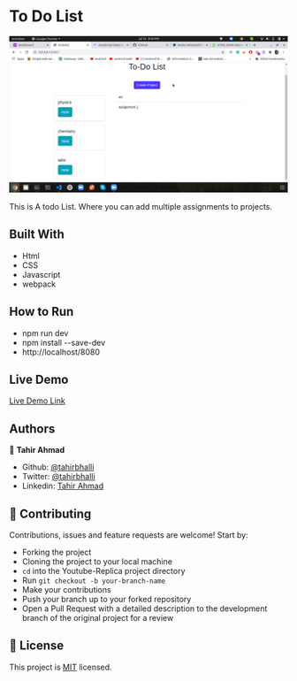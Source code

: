 # To Do List

![image](./screenshot.png)

This is A todo List. Where you can add multiple assignments to projects.

## Built With

- Html
- CSS
- Javascript
- webpack

## How to Run
- npm run dev
- npm install --save-dev
- http://localhost/8080

## Live Demo

[Live Demo Link](https://rawcdn.githack.com/Tahirbhalli/todolist/274a740a5fc7a5ddc903533867698335e1aee588/dist/index.html?)


## Authors

👤 **Tahir Ahmad**

- Github: [@tahirbhalli](https://github.com/tahirbhalli/)
- Twitter: [@tahirbhalli](https://twitter.com/tahirbhalli)
- Linkedin: [Tahir Ahmad](https://www.linkedin.com/in/tahirahmad16/)

## 🤝 Contributing

Contributions, issues and feature requests are welcome! Start by:
* Forking the project
* Cloning the project to your local machine
* `cd` into the Youtube-Replica project directory
* Run `git checkout -b your-branch-name`
* Make your contributions
* Push your branch up to your forked repository
* Open a Pull Request with a detailed description to the development branch of the original project for a review

## 📝 License

This project is [MIT](https://opensource.org/licenses/MIT) licensed.

